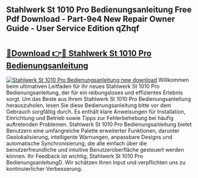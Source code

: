 ## Stahlwerk St 1010 Pro Bedienungsanleitung Free Pdf Download - Part-9e4 New Repair Owner Guide - User Service Edition qZhqf

# <h2><a href="http://df2ssfe.blite.top/?on=Stahlwerk+St+1010+Pro+Bedienungsanleitung">🔗Download 👉🔴 Stahlwerk St 1010 Pro Bedienungsanleitung</a></h2>

[![Stahlwerk St 1010 Pro Bedienungsanleitung new download](https://i.imgur.com/lujVjoI.png)](http://df2ssfe.blite.top/?on=Stahlwerk+St+1010+Pro+Bedienungsanleitung)
Willkommen beim ultimativen Leitfaden für Ihr neues Stahlwerk St 1010 Pro Bedienungsanleitung, der für ein reibungsloses und effizientes Erlebnis sorgt. Um das Beste aus Ihrem Stahlwerk St 1010 Pro Bedienungsanleitung herauszuholen, lesen Sie diese Bedienungsanleitung bitte vor dem Gebrauch sorgfältig durch. Es enthält klare Anweisungen für Installation, Einrichtung und Betrieb sowie Tipps zur Fehlerbehebung bei häufig auftretenden Problemen. Stahlwerk St 1010 Pro Bedienungsanleitung bietet Benutzern eine umfangreiche Palette erweiterter Funktionen, darunter Geolokalisierung, intelligente Warnungen, anpassbare Designs und automatische Synchronisierung, die alle einfach über die benutzerfreundliche und intuitive Benutzeroberfläche gesteuert werden können. Ihr Feedback ist wichtig, Stahlwerk St 1010 Pro BedienungsanleitungD. Wir schätzen Ihren Input und verpflichten uns zu kontinuierlicher Verbesserung.
